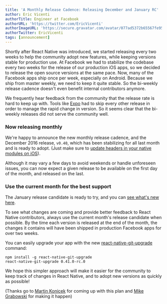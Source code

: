 ```yaml
---
title: 'A Monthly Release Cadence: Releasing December and January RC'
author: Eric Vicenti
authorTitle: Engineer at Facebook
authorURL: 'https://twitter.com/EricVicenti'
authorImageURL: 'https://secure.gravatar.com/avatar/077ad5372b65567fe952a99f3b627048?s=128'
authorTwitter: EricVicenti
tags: [announcement]
---
```


Shortly after React Native was introduced, we started releasing every two weeks to help the community adopt new features, while keeping versions stable for production use. At Facebook we had to stabilize the codebase every two weeks for the release of our production iOS apps, so we decided to release the open source versions at the same pace. Now, many of the Facebook apps ship once per week, especially on Android. Because we ship from master weekly, we need to keep it quite stable. So the bi-weekly release cadence doesn't even benefit internal contributors anymore.

We frequently hear feedback from the community that the release rate is hard to keep up with. Tools like [Expo](https://expo.io/) had to skip every other release in order to manage the rapid change in version. So it seems clear that the bi-weekly releases did not serve the community well.

### Now releasing monthly

We're happy to announce the new monthly release cadence, and the December 2016 release, `v0.40`, which has been stabilizing for all last month and is ready to adopt. (Just make sure to [update headers in your native modules on iOS](https://github.com/facebook/react-native/releases/tag/v0.40.0)).

Although it may vary a few days to avoid weekends or handle unforeseen issues, you can now expect a given release to be available on the first day of the month, and released on the last.

### Use the current month for the best support

The January release candidate is ready to try, and you can [see what's new here](https://github.com/facebook/react-native/releases/tag/v0.41.0-rc.0).

To see what changes are coming and provide better feedback to React Native contributors, always use the current month's release candidate when possible. By the time each version is released at the end of the month, the changes it contains will have been shipped in production Facebook apps for over two weeks.

You can easily upgrade your app with the new [react-native-git-upgrade](/blog/2016/12/05/easier-upgrades) command:

```
npm install -g react-native-git-upgrade
react-native-git-upgrade 0.41.0-rc.0
```

We hope this simpler approach will make it easier for the community to keep track of changes in React Native, and to adopt new versions as quickly as possible!

(Thanks go to [Martin Konicek](https://github.com/mkonicek) for coming up with this plan and [Mike Grabowski](https://github.com/grabbou) for making it happen)
